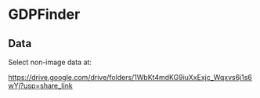 # GDPFinder

## Data

Select non-image data at:

https://drive.google.com/drive/folders/1WbKt4mdKG9iuXxExjc_Wqxvs6j1s6wYj?usp=share_link
